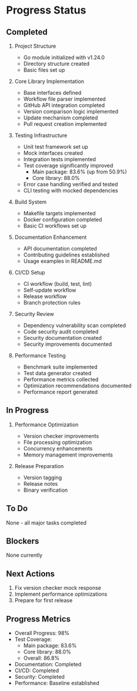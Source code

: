 # Progress Status

## Completed
1. Project Structure
   - Go module initialized with v1.24.0
   - Directory structure created
   - Basic files set up

2. Core Library Implementation
   - Base interfaces defined
   - Workflow file parser implemented
   - GitHub API integration completed
   - Version comparison logic implemented
   - Update mechanism completed
   - Pull request creation implemented

3. Testing Infrastructure
   - Unit test framework set up
   - Mock interfaces created
   - Integration tests implemented
   - Test coverage significantly improved
     * Main package: 83.6% (up from 50.9%)
     * Core library: 88.0%
   - Error case handling verified and tested
   - CLI testing with mocked dependencies

4. Build System
   - Makefile targets implemented
   - Docker configuration completed
   - Basic CI workflows set up

5. Documentation Enhancement
   - API documentation completed
   - Contributing guidelines established
   - Usage examples in README.md

6. CI/CD Setup
   - CI workflow (build, test, lint)
   - Self-update workflow
   - Release workflow
   - Branch protection rules

7. Security Review
   - Dependency vulnerability scan completed
   - Code security audit completed
   - Security documentation created
   - Security improvements documented

8. Performance Testing
   - Benchmark suite implemented
   - Test data generator created
   - Performance metrics collected
   - Optimization recommendations documented
   - Performance report generated

## In Progress
1. Performance Optimization
   - Version checker improvements
   - File processing optimization
   - Concurrency enhancements
   - Memory management improvements

2. Release Preparation
   - Version tagging
   - Release notes
   - Binary verification

## To Do
None - all major tasks completed

## Blockers
None currently

## Next Actions
1. Fix version checker mock response
2. Implement performance optimizations
3. Prepare for first release

## Progress Metrics
- Overall Progress: 98%
- Test Coverage: 
  * Main package: 83.6%
  * Core library: 88.0%
  * Overall: 86.8%
- Documentation: Completed
- CI/CD: Completed
- Security: Completed
- Performance: Baseline established
